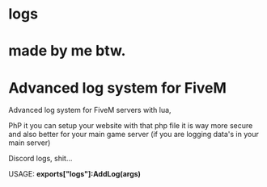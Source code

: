 # logs
# made by me btw.
Advanced log system for FiveM
======================================================

Advanced log system for FiveM servers with lua, 

PhP it you can setup your website with that php file it is way more secure and also better for your main game server (if you are logging data's in your main server)

Discord logs, shit...

USAGE:
**exports["logs"]:AddLog(args)**
